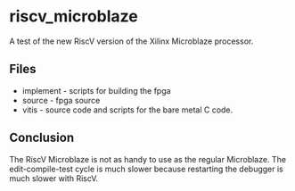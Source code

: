 # riscv_microblaze
A test of the new RiscV version of the Xilinx Microblaze processor.

## Files
- implement - scripts for building the fpga
- source - fpga source
- vitis - source code and scripts for the bare metal C code.

## Conclusion
The RiscV Microblaze is not as handy to use as the regular Microblaze. The edit-compile-test cycle is much slower because restarting the debugger is much slower with RiscV.

